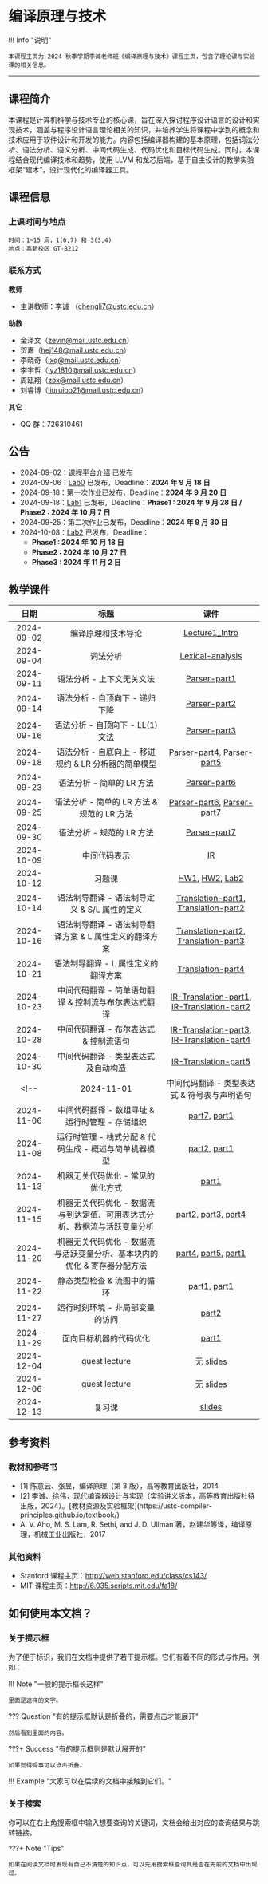 

# <strong>编译原理与技术</strong>



!!! Info "说明"

    本课程主页为 2024 秋季学期李诚老师班《编译原理与技术》课程主页，包含了理论课与实验课的相关信息。

<hr class="hr-my" data-content="(●′∀｀●) 我是分隔线 (●′∀｀●)">

## <strong>课程简介</strong>

本课程是计算机科学与技术专业的核心课，旨在深入探讨程序设计语言的设计和实现技术，涵盖与程序设计语言理论相关的知识，并培养学生将课程中学到的概念和技术应用于软件设计和开发的能力。内容包括编译器构建的基本原理，包括词法分析、语法分析、语义分析、中间代码生成、代码优化和目标代码生成。同时，本课程结合现代编译技术和趋势，使用 LLVM 和龙芯后端，基于自主设计的教学实验框架“建木”，设计现代化的编译器工具。

## <strong>课程信息</strong>

### <strong>上课时间与地点</strong>

    时间：1~15 周，1(6,7) 和 3(3,4)
    地点：高新校区 GT-B212
### <strong>联系方式</strong>

<strong>教师</strong>

- 主讲教师：李诚 （<chengli7@ustc.edu.cn>）

<strong>助教</strong>

  - 金泽文（<zevin@mail.ustc.edu.cn>）
  - 贺嘉（<hej148@mail.ustc.edu.cn>）
  - 李晓奇（<lxq@mail.ustc.edu.cn>）
  - 李宇哲（<lyz1810@mail.ustc.edu.cn>）
  - 周瓯翔（<zox@mail.ustc.edu.cn>）
  - 刘睿博（<liuruibo21@mail.ustc.edu.cn>）

<strong>其它</strong>

- QQ 群：726310461
<!-- - 录课视频（需校内统一身份认证）：<https://v.ustc.edu.cn/1/2024-1/capture-course/011163.02/detail> -->
<!-- - 希冀实验平台（作业及实验提交）：<http://cscourse.ustc.edu.cn/> -->
<!-- - 实验框架已公开，见参考资料[<sup>2</sup>](#textbook2) -->


## <strong>公告</strong>

- 2024-09-02：[课程平台介绍](exp_platform_intro/README.md) 已发布
- 2024-09-06：[Lab0](lab0/index.md) 已发布，Deadline：**2024 年 9 月 18 日**
- 2024-09-18：第一次作业已发布，Deadline：**2024 年 9 月 20 日**
- 2024-09-18：[Lab1](lab1/index.md) 已发布，Deadline：**Phase1 : 2024 年 9 月 28 日 / Phase2 : 2024 年 10 月 7 日**
- 2024-09-25：第二次作业已发布，Deadline：**2024 年 9 月 30 日**
- 2024-10-08：[Lab2](lab2/index.md) 已发布，Deadline：
    - **Phase1 : 2024 年 10 月 18 日**
    - **Phase2 : 2024 年 10 月 27 日**
    - **Phase3 : 2024 年 11 月 2 日**
<!--
- 2024-10-11：第三次作业：3.27、3.37、4.3、4.5、4.9（教材[<sup>1</sup>](#textbook)），Deadline：**2024 年 10 月 18 日 16:00**
- 2024-11-01：[Lab3](lab3/index.md) 已发布，注意分阶段 Deadline
- 2024-11-01：第四次作业已发布，Deadline：**2024 年 11 月 8 日 17:25**
- 2024-11-14：第五次作业：4.13、4.15、5.5、6.5、6.6（教材[<sup>1</sup>](#textbook)），Deadline：**2024 年 11 月 21 日 09:00**
- 2024-11-27：[Lab4](lab4/index.md) 已发布，Deadline：**2024 年 12 月 18 日**
- 2024-12-08：第六次作业：7.2c、7.5、7.12、8.1e、8.2e、8.6（教材[<sup>1</sup>](#textbook)），Deadline：**2024 年 12 月 20 日 24:00**
- 2024-12-08：第七次作业：9.1、9.2、9.3、9.15af（教材[<sup>1</sup>](#textbook)），Deadline：**2024 年 1 月 3 日 24:00**
- 2025-01-14：[建木杯–编译原理创新实验](innovative-lab/index.md) 已发布 -->

## <strong>教学课件</strong>

|    日期    |                          标题                          |                                                 课件                                                 |
| :--------: | :----------------------------------------------------: | :--------------------------------------------------------------------------------------------------: |
| 2024-09-02 |                   编译原理和技术导论                   |                               [Lecture1_Intro](ppt/Lecture1-Intro.pdf)                               |
| 2024-09-04 |                        词法分析                        |                        [Lexical-analysis](ppt/Lecture2-Lexical-analysis.pdf)                         |
| 2024-09-11 |               语法分析 - 上下文无关文法                |                            [Parser-part1](ppt/Lecture3-Parser-part1.pdf)                             |
| 2024-09-14 |             语法分析 - 自顶向下 - 递归下降             |                            [Parser-part2](ppt/Lecture4-Parser-part2.pdf)                             |
| 2024-09-16 |            语法分析 - 自顶向下 - LL(1) 文法            |                            [Parser-part3](ppt/Lecture5-Parser-part3.pdf)                             |
| 2024-09-18 |  语法分析 - 自底向上 - 移进规约 & LR 分析器的简单模型  |     [Parser-part4](ppt/Lecture6-Parser-part4.pdf), [Parser-part5](ppt/Lecture7-Parser-part5.pdf)     |
| 2024-09-23 |               语法分析 - 简单的 LR 方法                |                            [Parser-part6](ppt/Lecture8-Parser-part6.pdf)                             |
| 2024-09-25 |       语法分析 - 简单的 LR 方法 & 规范的 LR 方法       |     [Parser-part6](ppt/Lecture8-Parser-part6.pdf), [Parser-part7](ppt/Lecture9-Parser-part7.pdf)     |
| 2024-09-30 |               语法分析 - 规范的 LR 方法                |                            [Parser-part7](ppt/Lecture9-Parser-part7.pdf)                             |
| 2024-10-09 |                      中间代码表示                      |                                      [IR](ppt/Lecture10-IR.pdf)                                      |
| 2024-10-12 |                         习题课                         |     [HW1](ppt/2024-HW1-习题课.pdf), [HW2](ppt/2024-HW2-习题课.pdf), [Lab2](ppt/实验讲解Lab2.pdf)     |
| 2024-10-14 |      语法制导翻译 - 语法制导定义 & S/L 属性的定义      |      [Translation-part1](ppt/Lecture11-Translation-part1.pdf), [Translation-part2](ppt/Lecture12-Translation-part2.pdf)      |
| 2024-10-16 | 语法制导翻译 - 语法制导翻译方案 & L 属性定义的翻译方案 |      [Translation-part2](ppt/Lecture12-Translation-part2.pdf), [Translation-part3](ppt/Lecture13-Translation-part3.pdf)      |
| 2024-10-21 |          语法制导翻译 - L 属性定义的翻译方案           |                             [Translation-part4](ppt/Lecture14-Translation-part4.pdf)                             |
| 2024-10-23 |  中间代码翻译 - 简单语句翻译 & 控制流与布尔表达式翻译  | [IR-Translation-part1](ppt/Lecture15-IR%20Translation-part1.pdf), [IR-Translation-part2](ppt/Lecture16-IR%20Translation-part2.pdf) |
| 2024-10-28 |                    中间代码翻译 - 布尔表达式 & 控制流语句                    |                                                                              [IR-Translation-part3](ppt/Lecture17-IR%20Translation-part3.pdf), [IR-Translation-part4](ppt/Lecture18-IR%20Translation-part4.pdf)                                                                              |
| 2024-10-30 |                    中间代码翻译 - 类型表达式及自动构造                    |                                                                              [IR-Translation-part5](ppt/Lecture19-IR%20Translation-part5.pdf)                                                                              |
<!--| 2024-11-01 |               中间代码翻译 - 类型表达式 & 符号表与声明语句                |                                       [part5](https://rec.ustc.edu.cn/share/898d59b0-81e4-11ee-a431-a7ebbdb09b39), [part6](https://rec.ustc.edu.cn/share/898d59b0-81e4-11ee-a431-a7ebbdb09b39)                                        |
| 2024-11-06 |              中间代码翻译 - 数组寻址 & 运行时管理 - 存储组织              |                                       [part7](https://rec.ustc.edu.cn/share/898d59b0-81e4-11ee-a431-a7ebbdb09b39), [part1](https://rec.ustc.edu.cn/share/898d59b0-81e4-11ee-a431-a7ebbdb09b39)                                        |
| 2024-11-08 |           运行时管理 - 栈式分配 & 代码生成 - 概述与简单机器模型           |                                       [part2](https://rec.ustc.edu.cn/share/898d59b0-81e4-11ee-a431-a7ebbdb09b39), [part1](https://rec.ustc.edu.cn/share/898d59b0-81e4-11ee-a431-a7ebbdb09b39)                                        |
| 2024-11-13 |                     机器无关代码优化 - 常见的优化方式                     |                                                                              [part1](https://rec.ustc.edu.cn/share/898d59b0-81e4-11ee-a431-a7ebbdb09b39)                                                                              |
| 2024-11-15 | 机器无关代码优化 - 数据流与到达定值、可用表达式分析、数据流与活跃变量分析 | [part2](https://rec.ustc.edu.cn/share/ec735a10-8372-11ee-a33f-3f4ce56e99ac), [part3](https://rec.ustc.edu.cn/share/f7edf830-8372-11ee-a4ee-89e3b900b6a4), [part4](https://rec.ustc.edu.cn/share/49526e90-9043-11ee-b984-bfcfb1e71335) |
| 2024-11-20 | 机器无关代码优化 - 数据流与活跃变量分析、基本块内的优化 & 寄存器分配方法  | [part4](https://rec.ustc.edu.cn/share/49526e90-9043-11ee-b984-bfcfb1e71335), [part5](https://rec.ustc.edu.cn/share/6b7a21f0-9043-11ee-b553-ab6f413f1658), [part1](https://rec.ustc.edu.cn/share/05972ed0-9044-11ee-9278-b9679a1c57b3) |
| 2024-11-22 |                        静态类型检查 & 流图中的循环                        |                                       [part1](https://rec.ustc.edu.cn/share/60bbf180-9045-11ee-bc96-e388a9810d5b), [part1](https://rec.ustc.edu.cn/share/4ad00130-9045-11ee-a6b5-83f7236ec56e)                                        |
| 2024-11-27 |                      运行时刻环境 - 非局部变量的访问                      |                                                                              [part2](https://rec.ustc.edu.cn/share/bef41780-9045-11ee-8887-1ba1740d80fe)                                                                              |
| 2024-11-29 |                          面向目标机器的代码优化                           |                                                                              [part1](https://rec.ustc.edu.cn/share/d6169380-9045-11ee-8a37-87201671ab8d)                                                                              |
| 2024-12-04 |                               guest lecture                               |                                                                                                               无 slides                                                                                                               |
| 2024-12-06 |                               guest lecture                               |                                                                                                               无 slides                                                                                                               |
| 2024-12-13 |                                  复习课                                   |                                                                             [slides](https://rec.ustc.edu.cn/share/3a4ffcf0-995a-11ee-9fdc-a7ee4ffd604e)                                                                              | -->

## <strong>参考资料</strong>

### <strong>教材和参考书</strong>

- <div id='textbook'></div>[1] 陈意云、张昱，编译原理（第 3 版），高等教育出版社，2014
- <div id='textbook2'></div>[2] 李诚、徐伟，现代编译器设计与实现（实验讲义版本，高等教育出版社待出版，2024）。[教材资源及实验框架](https://ustc-compiler-principles.github.io/textbook/)
- A. V. Aho, M. S. Lam, R. Sethi, and J. D. Ullman 著，赵建华等译，编译原理，机械工业出版社，2017

### <strong>其他资料</strong>

- Stanford 课程主页：<http://web.stanford.edu/class/cs143/>
- MIT 课程主页：<http://6.035.scripts.mit.edu/fa18/>



## <strong>如何使用本文档？</strong>

### <strong>关于提示框</strong>

为了便于标识，我们在文档中提供了若干提示框。它们有着不同的形式与作用。例如：

!!! Note "一般的提示框长这样"

    里面是这样的文字。


??? Question "有的提示框默认是折叠的，需要点击才能展开"

    然后看到里面的内容。


???+ Success "有的提示框则是默认展开的"

    如果觉得碍事可以点击折叠。


!!! Example "大家可以在后续的文档中接触到它们。"

### <strong>关于搜索</strong>

你可以在右上角搜索框中输入想要查询的关键词，文档会给出对应的查询结果与跳转链接。

???+ Note "Tips"

    如果在阅读文档时发现有自己不清楚的知识点，可以先用搜索框查询其是否在先前的文档中出现过。

<!-- <hr class="hr-my" data-content="(●′∀｀●) 我是分隔线 (●′∀｀●)">


???+ Bug "评论系统"

    由于主页上的评论系统映射可能出现问题，以防万一，我们在这里进行一些补充。

    除了上面介绍的内容，本学期的实验文档我们还额外添加了评论系统。大家可以在各个界面下方找到类似的评论栏，登录自己的 GitHub 账号即可发表相应的评论。

    <strong>怎么使用？</strong>

    评论系统的输入采用 Markdown 格式。如果你之前没有用过 Markdown，可以简单地将其当做普通文本（txt）格式，直接输入文字并点击评论即可。如果你对 Markdown 语法有所了解，可以使用 **加粗**、 *斜体* 、句内的 `code block` 等特殊格式，以及相应的标题结构。

    除了留下自己的疑问，大家也可以解答其他同学的疑问。这是一个相互交流、相互合作的平台。我们鼓励合理范围内的讨论与思考~

    <strong>其他方式</strong>

    评论系统实际上是抓取了[这个仓库](https://github.com/USTC-Compiler-2024/Compiler-Comments)下讨论区的内容，所有的评论也会发布在这里。大家可以访问上面的仓库进行阅读。

    如果你没有或者无法登录 GitHub 账号也没关系。除了文档下方的评论系统，在课程群中大家也可以提出自己的问题，我们将统一进行解答。

    欢迎大家在评论系统里畅所欲言！ -->
